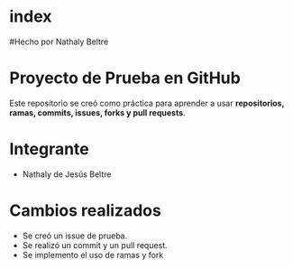 
# index
#Hecho por Nathaly Beltre

# Proyecto de Prueba en GitHub

Este repositorio se creó como práctica para aprender a usar **repositorios, ramas, commits, issues, forks y pull requests**.

# Integrante
- Nathaly de Jesús Beltre 

# Cambios realizados
- Se creó un issue de prueba.
- Se realizó un commit y un pull request.
- Se implemento el uso de ramas y fork 

